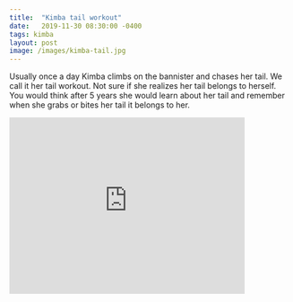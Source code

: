 ```yaml
---
title:  "Kimba tail workout"
date:   2019-11-30 08:30:00 -0400
tags: kimba
layout: post
image: /images/kimba-tail.jpg
---
```

Usually once a day Kimba climbs on the bannister and chases her tail.  We call it her tail workout.  Not sure if she realizes her tail belongs
to herself.  You would think after 5 years she would learn about her tail and remember when she grabs or bites her tail it belongs to her.

<iframe width="420" height="315" src="https://www.youtube.com/embed/6qw3zAYSFhk" frameborder="0" allowfullscreen></iframe>
